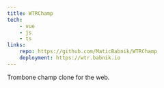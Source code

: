 ```yaml
---
title: WTRChamp
tech:
    - vue
    - js
    - ts
links:
    repo: https://github.com/MaticBabnik/WTRChamp
    deployment: https://wtr.babnik.io
---
```


Trombone champ clone for the web.
